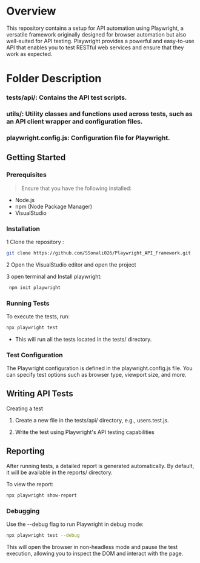 # Overview
This repository contains a setup for API automation using Playwright, a versatile framework originally designed for browser automation but also well-suited for API testing. Playwright provides a powerful and easy-to-use API that enables you to test RESTful web services and ensure that they work as expected.

# Folder Description
### tests/api/: Contains the API test scripts.
### utils/: Utility classes and functions used across tests, such as an API client wrapper and configuration files.
### playwright.config.js: Configuration file for Playwright.

## Getting Started
### Prerequisites
> Ensure that you have the following installed:

- Node.js 
- npm (Node Package Manager)
- VisualStudio 

### Installation

1 Clone the repository :

```bash 
git clone https://github.com/SSonali026/Playwright_API_Framework.git
```

2 Open the VisualStudio editor and open the project

3 open terminal and Install playwright:

```bash 
 npm init playwright
```

### Running Tests
To execute the tests, run:

```bash 
npx playwright test
```
- This will run all the tests located in the tests/ directory.

### Test Configuration
The Playwright configuration is defined in the playwright.config.js file. You can specify test options such as browser type, viewport size, and more.

##  Writing API  Tests
Creating a test

1. Create a new file in the tests/api/ directory, e.g., users.test.js.

2. Write the test using Playwright's API testing capabilities


## Reporting 
After running tests, a detailed report is generated automatically. By default, it will be available in the reports/ directory.

To view the report:
```bash
npx playwright show-report
```
### Debugging
Use the --debug flag to run Playwright in debug mode:

```bash 
npx playwright test --debug
```

This will open the browser in non-headless mode and pause the test execution, allowing you to inspect the DOM and interact with the page.

